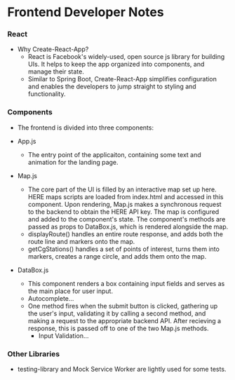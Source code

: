 # Frontend Developer Notes

### React
- Why Create-React-App?
  - React is Facebook's widely-used, open source js library for building UIs. It helps to keep the app organized into components, and manage their state.
  - Similar to Spring Boot, Create-React-App simplifies configuration and enables the developers to jump straight to styling and functionality.

### Components 
- The frontend is divided into three components:

- App.js
  - The entry point of the applicaiton, containing some text and animation for the landing page.
- Map.js
  - The core part of the UI is filled by an interactive map set up here. HERE maps scripts are loaded from index.html and accessed in this component. Upon rendering, Map.js makes a synchronous request to the backend to obtain the HERE API key. The map is configured and added to the component's state. The component's methods are passed as props to DataBox.js, which is rendered alongside the map.
  - displayRoute() handles an entire route response, and adds both the route line and markers onto the map.
  - getCgStations() handles a set of points of interest, turns them into markers, creates a range circle, and adds them onto the map.
- DataBox.js
  - This component renders a box containing input fields and serves as the main place for user input. 
  - Autocomplete...
  - One method fires when the submit button is clicked, gathering up the user's input, validating it by calling a second method, and making a request to the appropriate backend API. After recieving a response, this is passed off to one of the two Map.js methods.  
    - Input Validation...

### Other Libraries
- testing-library and Mock Service Worker are lightly used for some tests.
